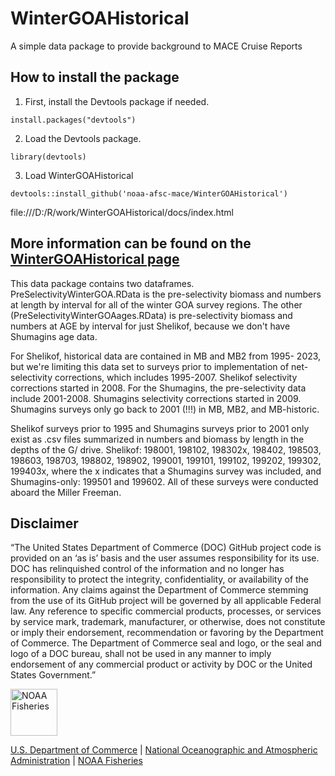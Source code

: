 # WinterGOAHistorical

A simple data package to provide background to MACE Cruise Reports

## How to install the package

1. First, install the Devtools package if needed.

`install.packages("devtools")`

2. Load the Devtools package.

`library(devtools)`

3. Load WinterGOAHistorical

`devtools::install_github('noaa-afsc-mace/WinterGOAHistorical')`

file:///D:/R/work/WinterGOAHistorical/docs/index.html
## More information can be found on the [WinterGOAHistorical page](https://noaa-afsc-mace.github.io/WinterGOAHistorical/)

This data package contains two dataframes. PreSelectivityWinterGOA.RData is the pre-selectivity biomass and numbers at length by interval for all of the winter GOA survey regions. The other (PreSelectivityWinterGOAages.RData) is pre-selectivity biomass and numbers at AGE by interval for just Shelikof, because we don't have Shumagins age data. 

For Shelikof, historical data are contained in MB and MB2 from 1995- 2023, but we're limiting this data set to surveys prior to implementation of net-selectivity corrections, which includes 1995-2007. Shelikof selectivity corrections started in 2008. For the Shumagins, the pre-selectivity data include 2001-2008. Shumagins selectivity corrections started in 2009. Shumagins surveys only go back to 2001 (!!!) in MB, MB2, and MB-historic.

Shelikof surveys prior to 1995 and Shumagins surveys prior to 2001 only exist as .csv files summarized in numbers and biomass by length in the depths of the G/ drive. Shelikof: 198001, 198102, 198302x, 198402, 198503, 198603, 198703, 198802, 198902, 199001, 199101, 199102, 199202, 199302, 199403x, where the x indicates that a Shumagins survey was included, and Shumagins-only: 199501 and 199602. All of these surveys were conducted aboard the Miller Freeman. 

## Disclaimer

“The United States Department of Commerce (DOC) GitHub project code is provided on an ‘as is’ basis and the user assumes responsibility for its use. DOC has relinquished control of the information and no longer has responsibility to protect the integrity, confidentiality, or availability of the information. Any claims against the Department of Commerce stemming from the use of its GitHub project will be governed by all applicable Federal law. Any reference to specific commercial products, processes, or services by service mark, trademark, manufacturer, or otherwise, does not constitute or imply their endorsement, recommendation or favoring by the Department of Commerce. The Department of Commerce seal and logo, or the seal and logo of a DOC bureau, shall not be used in any manner to imply endorsement of any commercial product or activity by DOC or the United States Government.”


<img src="https://raw.githubusercontent.com/nmfs-fish-tools/nmfspalette/main/man/figures/noaa-fisheries-rgb-2line-horizontal-small.png" height="75" alt="NOAA Fisheries">

[U.S. Department of Commerce](https://www.commerce.gov/) | [National Oceanographic and Atmospheric Administration](https://www.noaa.gov) | [NOAA Fisheries](https://www.fisheries.noaa.gov/)
